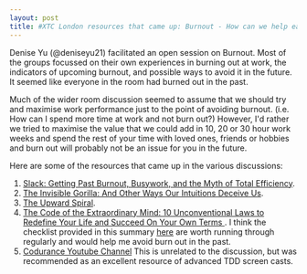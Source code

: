```yaml
---
layout: post
title: #XTC London resources that came up: Burnout - How can we help each other?
---
```


Denise Yu (@deniseyu21) facilitated an open session on Burnout. Most of the groups focussed on their own experiences in burning out at work, the indicators of upcoming burnout, and possible ways to avoid it in the future. It seemed like everyone in the room had burned out in the past.

Much of the wider room discussion seemed to assume that we should try and maximise work performance just to the point of avoiding burnout. (i.e. How can I spend more time at work and not burn out?) However, I'd rather we tried to maximise the value that we could add in 10, 20 or 30 hour work weeks and spend the rest of your time with loved ones, friends or hobbies and burn out will probably not be an issue for you in the future.

Here are some of the resources that came up in the various discussions:

1. [Slack: Getting Past Burnout, Busywork, and the Myth of Total Efficiency](https://www.goodreads.com/book/show/123715.Slack). 
1. [The Invisible Gorilla: And Other Ways Our Intuitions Deceive Us](https://www.goodreads.com/book/show/7783191-the-invisible-gorilla).
1. [The Upward Spiral](https://www.goodreads.com/book/show/21413760-the-upward-spiral).
1. [The Code of the Extraordinary Mind: 10 Unconventional Laws to Redefine Your Life and Succeed On Your Own Terms
](https://www.goodreads.com/book/show/26114571-the-code-of-the-extraordinary-mind). I think the checklist provided in this summary [here](https://view.publitas.com/mindvalley/the-code-of-the-extraordinary-mind-laws-exercises-and-diagrams/page/6-7) are worth running through regularly and would help me avoid burn out in the past.
1. [Codurance Youtube Channel](https://www.youtube.com/user/codurance/videos) This is unrelated to the discussion, but was recommended as an excellent resource of advanced TDD screen casts.

